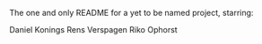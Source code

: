 The one and only README for a yet to be named project, starring:

Daniel Konings
Rens Verspagen
Riko Ophorst